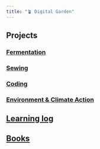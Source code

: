 ```yaml
---
title: "🪴 Digital Garden"
---
```

## Projects

### [Fermentation](projects/fermentation/fermentation_main.md)

### [Sewing](sewing/sewing_main.md)

### [Coding](projects/coding/coding_main.md)

### [Environment & Climate Action](climate/climate_main.md)




## [Learning log](blog/learning_log.md)


## [Books](projects/books/books_main.md)


